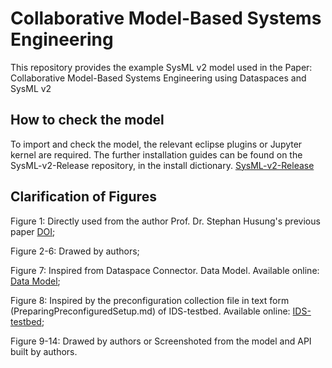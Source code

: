 # Collaborative Model-Based Systems Engineering
This repository provides the example SysML v2 model used in the Paper: 
Collaborative Model-Based Systems Engineering using Dataspaces and SysML v2

## How to check the model
To import and check the model, the relevant eclipse plugins or Jupyter kernel are required.
The further installation guides can be found on the SysML-v2-Release repository, in the install dictionary. [SysML-v2-Release](https://github.com/Systems-Modeling/SysML-v2-Release/tree/master)

## Clarification of Figures
Figure 1: Directly used from the author Prof. Dr. Stephan Husung's previous paper [DOI](DOI:https://doi.org/10.1017/pds.2022.192);

Figure 2-6: Drawed by authors;

Figure 7: Inspired from Dataspace Connector. Data Model. Available online: [Data Model](https://international-data-spaces-association.github.io/DataspaceConnector/Documentation/v6/DataModel);

Figure 8: Inspired by the preconfiguration collection file in text form (PreparingPreconfiguredSetup.md) of IDS-testbed. Available online: [IDS-testbed](https://github.com/International-Data-Spaces-Association/IDS-testbed);

Figure 9-14: Drawed by authors or Screenshoted from the model and API built by authors.
 

